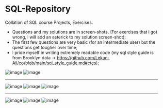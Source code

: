 # SQL-Repository
Collation of SQL course Projects, Exercises.

- Questions and my solutions are in screen-shots. (For exercises that i got wrong, i will add an asterick to my solution screen-shot);
- The first few questions are very basic (for an intermediate user) but the questions get tougher over time;
- I pride myself in writing extremely readable code (my sql style guide is from Brooklyn data -> https://github.com/Lekan-Ali/co/blob/main/sql_style_guide.md#ctes);



![image](https://user-images.githubusercontent.com/77731827/112274330-a6f87200-8c7e-11eb-9a55-454893217df6.png)
![image](https://user-images.githubusercontent.com/77731827/112274152-71ec1f80-8c7e-11eb-83cf-b76e98d6d01f.png)



----------------------------------------------------------------------------------------------------------------


![image](https://user-images.githubusercontent.com/77731827/112276204-c5f80380-8c80-11eb-9ebd-9abdabe7e494.png)
![image](https://user-images.githubusercontent.com/77731827/112276471-12dbda00-8c81-11eb-9718-e59b46b0dd6e.png)
![image](https://user-images.githubusercontent.com/77731827/112276596-3737b680-8c81-11eb-8ccb-b166f4b57c83.png)



----------------------------------------------------------------------------------------------------------------

![image](https://user-images.githubusercontent.com/77731827/112278499-3011a800-8c83-11eb-9d3b-699499c86a20.png)
![image](https://user-images.githubusercontent.com/77731827/112278941-a3b3b500-8c83-11eb-8f1d-701112ef8b6a.png)
![image](https://user-images.githubusercontent.com/77731827/112278982-b0380d80-8c83-11eb-9fcc-a839aded7d69.png)


